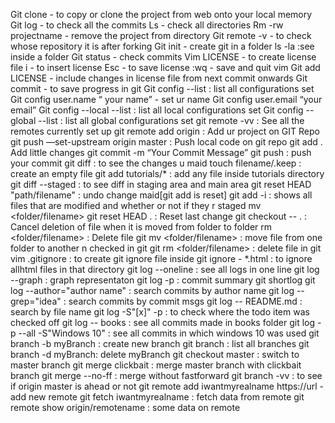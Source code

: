 Git clone - to copy or clone the project from web onto your local memory
Git log - to check all the commits
Ls - check all directories
Rm -rw projectname - remove the project from directory
Git remote -v - to check whose repository it is after forking
Git init - create git in a folder
ls -la :see inside a folder
Git status - check commits
Vim LICENSE - to create license file
i - to insert license
Esc - to save license
:wq - save and quit vim
Git add LICENSE - include changes in license file from next commit onwards
Git commit -  to save progress in git
Git config --list : list all configurations set
Git config user.name “ your name” - set ur name
Git config user.email “your email”
Git config --local --list : list all local configurations set
Git config --global --list : list all global configurations set
git remote -vv : See all the remotes currently set up
git remote add origin <url> : Add ur project on GIT Repo
git push —set-upstream origin master : Push local code on git repo
git add .  Add little changes
git commit -m “Your Commit Message”
git push : push your commit
git diff : to see the changes u maid
touch filename/.keep : create an empty file
git add tutorials/* : add any file inside tutorials directory
git diff --staged : to see diff in staging area and main area
git reset HEAD "path/filename" : undo change maid[git add is reset]
git add -i : shows all files that are modified and whether or not if they r staged
mv <folder/filename> <folder>
git reset HEAD .   : Reset last change
git checkout -- .   : Cancel deletion of file when it is moved from folder to folder
rm <folder/filename> : Delete file
git mv <folder/filename> <folder> : move file from one folder to another n checked in git
git rm <folder/filename> : delete file in git
vim .gitignore : to create git ignore file
inside git ignore - *.html : to ignore allhtml files in that directory
git log --oneline : see all logs in one line
git log --graph : graph representaton
git log -p : commit summary
git shortlog
git log --author="author name" : search commits by author name
git log --grep="idea" : search commits by commit msgs
git log -- README.md : search by file name
git log -S"[x]" -p : to check where the todo item was checked off
git log -- books : see all commits made in books folder
git log -p --all -S"Windows 10" : see all commits in which windows 10 was used
git branch -b myBranch : create new branch
git branch : list all branches
git branch -d myBranch: delete myBranch
git checkout master : switch to master branch
git merge clickbait : merge master branch with clickbait branch
git merge --no-ff <branchname> : merge without fastforward
git branch -vv : to see if origin master is ahead or not
git remote add iwantmyrealname https://url - add new remote
git fetch iwantmyrealname : fetch data from remote
git remote show origin/remotename : some data on remote
